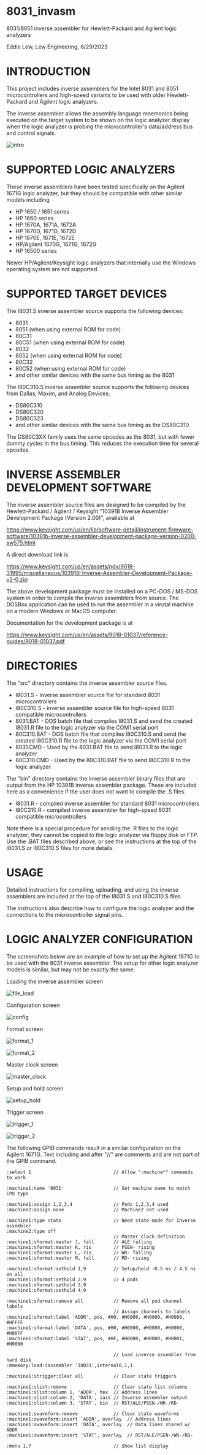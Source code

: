# 8031_invasm

8031/8051 inverse assembler for Hewlett-Packard and Agilent logic analyzers

Eddie Lew, Lew Engineering, 6/29/2023


# INTRODUCTION

This project includes inverse assemblers for the Intel 8031 and 8051 
microcontrollers and high-speed variants to be used with older Hewlett-Packard
and Agilent logic analyzers.

The inverse assembler allows the assembly language mnemonics being executed
on the target system to be shown on the logic analyzer display when the logic
analyzer is probing the microcontroller's data/address bus and control signals.

![intro](https://github.com/Lew-Engineering/8031_invasm/assets/108096699/97f948a8-5f0e-4636-ade7-1ddcb41b13f8)

# SUPPORTED LOGIC ANALYZERS

These inverse assemblers have been tested specifically on the Agilent 1671G
logic analyzer, but they should be compatible with other similar models
including

- HP 1650 / 1651 series
- HP 1660 series
- HP 1670A, 1671A, 1672A
- HP 1670D, 1671D, 1672D
- HP 1670E, 1671E, 1672E
- HP/Agilent 1670G, 1671G, 1672G
- HP 16500 series

Newer HP/Agilent/Keysight logic analyzers that internally use the Windows
operating system are not supported.


# SUPPORTED TARGET DEVICES

The I8031.S inverse assembler source supports the following devices:
- 8031
- 8051 (when using external ROM for code)
- 80C31
- 80C51 (when using external ROM for code)
- 8032
- 8052 (when using external ROM for code)
- 80C32
- 80C52 (when using external ROM for code)
- and other similar devices with the same bus timing as the 8031

The I80C310.S inverse assembler source supports the following devices from
Dallas, Maxim, and Analog Devices:
- DS80C310
- DS80C320
- DS80C323
- and other similar devices with the same bus timing as the DS80C310

The DS80C3XX family uses the same opcodes as the 8031, but with fewer dummy
cycles in the bus timing.  This reduces the execution time for several opcodes.


# INVERSE ASSEMBLER DEVELOPMENT SOFTWARE

The inverse assembler source files are designed to be compiled by the 
Hewlett-Packard / Agilent / Keysight "10391B Inverse Assembler Development
Package (Version 2.00)", available at

  https://www.keysight.com/us/en/lib/software-detail/instrument-firmware-software/10391b-inverse-assembler-development-package-version-0200-sw575.html

A direct download link is

  https://www.keysight.com/us/en/assets/ndx/9018-31995/miscellaneous/10391B-Inverse-Assembler-Development-Package-v2-0.zip

The above development package must be installed on a PC-DOS / MS-DOS system in
order to compile the inverse assemblers from source.  The DOSBox application
can be used to run the assembler in a virutal machine on a modern Windows or
MacOS computer.

Documentation for the development package is at

  https://www.keysight.com/us/en/assets/9018-01037/reference-guides/9018-01037.pdf


# DIRECTORIES

The "src" directory contains the inverse assembler source files.
- I8031.S - inverse assembler source file for standard 8031 microcontrollers
- I80C310.S - inverse assembler source file for high-speed 8031 compatible microcontrollers
- 8031.BAT - DOS batch file that compiles I8031.S and send the created I8031.R file to the logic analyzer via the COM1 serial port
- 80C310.BAT - DOS batch file that compiles I80C310.S and send the created I80C310.R file to the logic analyzer via the COM1 serial port
- 8031.CMD - Used by the 8031.BAT file to send I8031.R to the logic analyzer
- 80C310.CMD - Used by the 80C310.BAT file to send I80C310.R to the logic analyzer

The "bin" directory contains the inverse assembler binary files that are output
from the HP 10391B inverse assembler package.  These are included here as a
convenience if the user does not want to compile the .S files.
- I8031.R - compiled inverse assembler for standard 8031 microcontrollers
- I80C310.R - compiled inverse assembler for high-speed 8031 compatible microcontrollers

Note there is a special procedure for sending the .R files to the logic
analyzer; they cannot be copied to the logic analyzer via floppy disk or FTP.
Use the .BAT files described above, or see the instructions at the top of the
I8031.S or I80C310.S files for more details.


# USAGE

Detailed instructions for compiling, uploading, and using the inverse assemblers
are included at the top of the I8031.S and I80C310.S files.

The instructions also describe how to configure the logic analyzer and the
connections to the microcontroller signal pins.

# LOGIC ANALYZER CONFIGURATION

The screenshots below are an example of how to set up the Agilent 1671G to be used with the 8031 inverse assembler.
The setup for other logic analyzer models is similar, but may not be exactly the same.

Loading the inverse assembler screen

![file_load](https://github.com/Lew-Engineering/8031_invasm/assets/108096699/0ca3e452-1bc0-41e5-acc0-a64c33b78511)

Configuration screen

![config](https://github.com/Lew-Engineering/8031_invasm/assets/108096699/0c6c632d-5f0a-4529-9e9f-e567629411c8)

Format screen

![format_1](https://github.com/Lew-Engineering/8031_invasm/assets/108096699/8b2933a6-dc8e-4277-8e52-bc92720aa1fe)

![format_2](https://github.com/Lew-Engineering/8031_invasm/assets/108096699/e4d2f25a-e735-45f2-ab77-d5dffec16688)

Master clock screen

![master_clock](https://github.com/Lew-Engineering/8031_invasm/assets/108096699/022279a4-d7a2-4c1b-918d-7e11bc6cebd5)

Setup and hold screen

![setup_hold](https://github.com/Lew-Engineering/8031_invasm/assets/108096699/7e59d506-4db0-47fa-b896-1b678c9991d5)

Trigger screen

![trigger_1](https://github.com/Lew-Engineering/8031_invasm/assets/108096699/25abc2df-8cc8-4217-aecb-5ee27533d0ee)

![trigger_2](https://github.com/Lew-Engineering/8031_invasm/assets/108096699/a74df448-fafc-4311-b7c3-a77226e5583a)

The following GPIB commands result in a similar configuration on the Agilent 1671G.
Text including and after "//" are comments and are not part of the GPIB command.

```
:select 1                              // Allow ":machine*" commands to work

:machine1:name '8031'                  // Set machine name to match CPU type

:machine1:assign 1,2,3,4               // Pods 1,2,3,4 used
:machine2:assign none                  // Machine2 not used

:machine1:type state                   // Need state mode for inverse assembler
:machine2:type off 
                                       // Master clock definition
:machine1:sformat:master J, fall       // ALE falling
:machine1:sformat:master K, ris        // PSEN- rising
:machine1:sformat:master L, ris        // WR- falling
:machine1:sformat:master M, fall       // RD- rising

:machine1:sformat:sethold 1,9          // Setup/hold -0.5 ns / 4.5 ns on all 
:machine1:sformat:sethold 2,9          // 4 pods
:machine1:sformat:sethold 3,9 
:machine1:sformat:sethold 4,9 

:machine1:sformat:remove all           // Remove all pod channel labels
                                       // Assign channels to labels
:machine1:sformat:label 'ADDR', pos, #H0, #H0000, #H0000, #H0000, #HFFFF 
:machine1:sformat:label 'DATA', pos, #H0, #H0000, #H0000, #H0000, #H00FF 
:machine1:sformat:label 'STAT', pos, #HF, #H0000, #H0000, #H0001, #H0000 

                                       // Load inverse assembler from hard disk
:mmemory:load:iassembler 'I8031',internal0,1,1 

:machine1:strigger:clear all           // Clear state triggers

:machine1:slist:remove                 // Clear state list columns
:machine1:slist:column 1, 'ADDR', hex  // Address lines
:machine1:slist:column 2, 'DATA', iass // Inverse assembler output
:machine1:slist:column 3, 'STAT', bin  // RST/ALE/PSEN-/WR-/RD-

:machine1:swaveform:remove             // Clear state waveforms
:machine1:swaveform:insert 'ADDR', overlay  // Address lines
:machine1:swaveform:insert 'DATA', overlay  // Data lines shared w/ ADDR
:machine1:swaveform:insert 'STAT', overlay  // RST/ALE/PSEN-/WR-/RD-

:menu 1,7                              // Show list display
```
